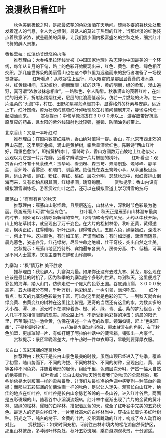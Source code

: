 # 浪漫秋日看红叶

&emsp;&emsp;秋色美到极致之时，是那最浓艳的色彩泼洒在天地间。瑰丽多姿的暮秋处处散发着迷人的气息，令人为之倾倒。最诱人的莫过于热烈的红叶，当那烂漫的红艳装点着秋意浓浓，就是最美的风景。让我们信步国内极富盛名的赏秋之处，细赏红叶飞舞的醉人景象。

香格里拉：红浪仿若燃烧的火海  
&emsp;&emsp;推荐理由：大香格里拉环线曾被《中国国家地理》杂志评为中国最美的一个环线，每年从９月的下旬，路上的色彩开始展现出来，红色、黄色、橙色、绿色相互交织，那几座世界级的美丽雪山也在这个季节里为远道而来的旅行者准备了一场视觉盛宴。
&emsp;&emsp;红叶看点：从峡谷往上盘行，涌入眼帘的是那层层叠叠的灌木森林，红黄绿相间，五彩缤纷，绚丽耀眼；红的妖艳，黄的明丽，绿的柔和，漫山遍野，真可谓“浓妆淡抹总相宜”，一路秋色，令人陶醉。秋季满山的莨菪红叶，在灿烂的阳光下，折射出熠熠红光，层层的红浪高低起伏，仿若一片燃烧的火海。在一片温柔的“火海”中，村庄、田野如星星般点缀其中，显得格外的朴素与安静。远近上下，红叶围绕，蔚为壮观的莨菪红叶如地毯般在村落间铺展开来，静谧与绚烂一起汹涌而来。
&emsp;&emsp;赏秋提示：中甸草原海拔在３０００米以上，游客应带好抗高原反应的药品，且太阳的紫外线辐射也比较强，墨镜、防晒油务必带上。

北京香山：又是一年叶红时  
&emsp;&emsp;推荐理由：在国内数赏红胜地，香山绝对值得一提。香山，在北京市西北郊的西山东麓，这里层峦叠嶂，满山是黄栌树，霜后呈深紫红色。陈毅诗“西山红叶好，霜重色愈浓”，即指黄栌树叶。霜降时节，香山方圆数万亩坡地上红艳似火，远观以为它是一片片花瓣，近看才辨清是一片片椭圆的树叶。
&emsp;&emsp;红叶看点：观赏香山红叶有十处最佳点：玉华岫、看云起、森玉笏、双清别墅、蟾蜍峰、静翠湖、香炉峰、香雾窟、和顺门、驯鹿坡。绝佳处在森玉笏峰小亭，从亭里极目远眺，远山近坡，鲜红、粉红、猩红、桃红，层次分明，瑟瑟秋风中，似红霞排山倒海而来，又有松柏点缀其间，红绿相间，瑰奇绚丽。
&emsp;&emsp;赏秋提示：香山内设有模拟滑雪训练场，游客赏过红叶之后，还可以在模拟雪道上学习滑雪的技巧

雁荡山：“有型有色”的秋天  
&emsp;&emsp;推荐理由：雁荡山山形怪趣，且层层迭迭，山林丛生，深秋时节色彩最为艳丽。秋游雁荡山可谓“有型有色”。
&emsp;&emsp;红叶看点：秋天正是雁荡山山林瀑布最美的时节，到处可以尽情呼吸新鲜的空气，尽情领略奇秀的风光。大约从中秋开始，山上的花草树木，就呈现出了万千姿色。在大片的松树林带，秋叶正黄，黄得透亮，枫树正红，红得耀眼，针叶正绿，绿得带劲儿。五颜六色，姹紫嫣红，深浅不一，何止千种。这些颜色，有时如工笔，严谨而细致；有时如泼墨，潇洒而随意，晨光暮色，姿态各异。红花绿树，尽显生命之绝唱，壮干穹枝，突出自然之壮美。
&emsp;&emsp;赏秋提示：雁荡山地区招待所、宾馆遍布各景点，房价分高、中、低档，可满足不同人士需求。饮食主要有海鲜和山珍海味。

九寨沟：“枫”情万种 美不胜收  
&emsp;&emsp;推荐理由：秋色醉人，九寨沟为最。如果你还没有去过九寨、黄龙，那么现在应该是最佳的时机了，因为秋季的九寨沟是个多彩的世界。每到秋天，这里便成了彩色的海洋，踏入山门，仿佛走进一个庞大的色彩王国。谷底到山巅，３０００米高差，五大植被分布带，千叶万树，色彩纷呈，一树引领，满沟呼应。 
&emsp;&emsp;红叶看点：秋天的九寨沟色彩最为丰富，可以说这里就是色彩的天下。一到秋天就会由绿变黄、由黄变红的树种在这里比比皆是。更奇的当然还有这里的水，为数众多的大小湖、潭、瀑、溪无时不在演绎着赤、橙、黄、绿、青、蓝、紫的梦幻组合，令人几乎不敢相信眼前的现实。顺公路上行，不断受到色彩群的冲击：清晨的阳光里，芦苇海抖动一池金黄，仿佛在讲述一个古老的故事。镜海如镜，赶上“色彩旺季”，正是扮靓好时机。 
&emsp;&emsp;五花海是九寨沟的骄傲，原本就富有的色彩，有了秋色加盟，更加璀璨一片，有如打翻了阿拉伯神话中的藏宝箱，铺张出一片豪华。
&emsp;&emsp;赏秋提示：景区早晚温差大，中午热时一件单衣即可，早晚则要穿厚衣服。
 
长白山：五彩斑斓的迷离秋色  
&emsp;&emsp;推荐理由：秋天正是长白山景色最美的时候。虽然山顶已经进入了冬季，覆盖了初雪，随山势而下，不同的海拔、不同的林带、不同的树种，呈现出红、黄、紫等各种不同色彩，并随着地形的起伏，绵延千里，色调层次分明，俨然一幅大自然的绝美画作。
&emsp;&emsp;红叶看点：长白山脉的秋天饱含着我们对秋天的全部想象，那些仿佛是木刻版画一样的肃杀景致，让我们从最纯净的色调中感受到一种简单的震撼；而那些五彩斑斓的仿佛油画一样的秋色，足以让人迷失。观赏长白山红叶，绝佳的地点在红叶谷。红叶谷是长白山余脉老爷岭的一条山谷，进入红叶谷后，两面是五彩斑斓的山，随着谷中小溪溪流婉转，红叶林中逐渐出现了片片的金黄的黄叶林、碧绿的松林、耀眼的白桦林，搭配着瓦蓝的天，成全了红叶谷中完美的五彩秋色。最迷人的还是白桦红叶，一片粗壮高大的白桦林当中，穿插生长着许多红叶树种。阳光之下，纯白的树干、金黄的叶片，交织着跳动的红叶，构成了令人动容的对比。
&emsp;&emsp;赏秋提示：如果时间充裕，可前往吉林市境内的松花湖自然保护区，那里山林繁茂，多种阔叶林杂处，秋叶五彩斑斓，乘舟游湖观秋景，十分逍遥。